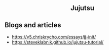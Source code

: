 <h2 align="center">Jujutsu</h2>

## Blogs and articles

- https://v5.chriskrycho.com/essays/jj-init/
- https://steveklabnik.github.io/jujutsu-tutorial/
